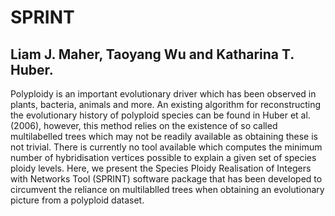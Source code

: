 # SPRINT
## Liam J. Maher, Taoyang Wu and Katharina T. Huber.

Polyploidy is an important evolutionary driver which has been observed in plants, bacteria, animals and more. An existing algorithm for reconstructing the evolutionary history of polyploid species can be found in Huber et al. (2006), however, this method relies on the existence of so called multilabelled trees which may not be readily available as obtaining these is not trivial. There is currently no tool available which computes the minimum number of hybridisation vertices possible to explain a given set of species ploidy levels. Here, we present the Species Ploidy Realisation of Integers with Networks Tool (SPRINT) software package that has been developed to circumvent the reliance on multilablled trees when obtaining an evolutionary picture from a polyploid dataset.
